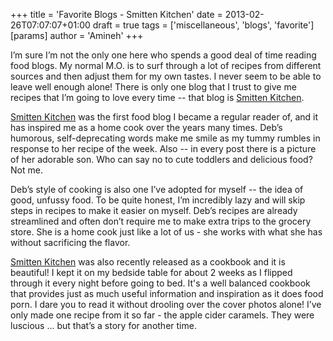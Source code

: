 +++
title = 'Favorite Blogs - Smitten Kitchen'
date = 2013-02-26T07:07:07+01:00
draft = true
tags = ['miscellaneous', 'blogs', 'favorite']
[params]
author = 'Amineh'
+++


I’m sure I’m not the only one here who spends a good deal of time reading food blogs. My normal M.O. is to surf through
a lot of recipes from different sources and then adjust them for my own tastes. I never seem to be able to leave well
enough alone! There is only one blog that I trust to give me recipes that I’m going to love every time -- that blog is
[Smitten Kitchen](http://smittenkitchen.com/).

[Smitten Kitchen](http://smittenkitchen.com/) was the first food blog I became a regular reader of, and it has inspired me as a home cook over the
years many times. Deb’s humorous, self-deprecating words make me smile as my tummy rumbles in response to her recipe of
the week. Also -- in every post there is a picture of her adorable son. Who can say no to cute toddlers and delicious
food? Not me.

Deb’s style of cooking is also one I’ve adopted for myself -- the idea of good, unfussy food. To be quite honest, I’m
incredibly lazy and will skip steps in recipes to make it easier on myself. Deb’s recipes are already streamlined and
often don’t require me to make extra trips to the grocery store. She is a home cook just like a lot of us - she works
with what she has without sacrificing the flavor.

[Smitten Kitchen](http://smittenkitchen.com/) was also recently released as a cookbook and it is beautiful! I kept it on my bedside table for about 2
weeks as I flipped through it every night before going to bed. It's a well balanced cookbook that provides just as much
useful information and inspiration as it does food porn. I dare you to read it without drooling over the cover photos
alone!  I’ve only made one recipe from it so far - the apple cider caramels. They were luscious ... but that’s a story
for another time.

